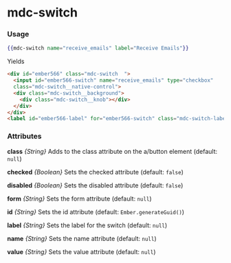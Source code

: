 # mdc-switch

### Usage

```hbs
{{mdc-switch name="receive_emails" label="Receive Emails"}}
```

Yields

```html
<div id="ember566" class="mdc-switch  ">
  <input id="ember566-switch" name="receive_emails" type="checkbox"
  class="mdc-switch__native-control">
  <div class="mdc-switch__background">
    <div class="mdc-switch__knob"></div>
  </div>
</div>
<label id="ember566-label" for="ember566-switch" class="mdc-switch-label">Receive Emails</label>
```

### Attributes

**class** *{String}* Adds to the class attribute on the a/button element (default: `null`)

**checked** *{Boolean}* Sets the checked attribute (default: `false`)

**disabled** *{Boolean}* Sets the disabled attribute (default: `false`)

**form** *{String}* Sets the form attribute (default: `null`)

**id** *{String}* Sets the id attribute (default: `Ember.generateGuid()`)

**label** *{String}* Sets the label for the switch (default: `null`)

**name** *{String}* Sets the name attribute (default: `null`)

**value** *{String}* Sets the value attribute (default: `null`)

